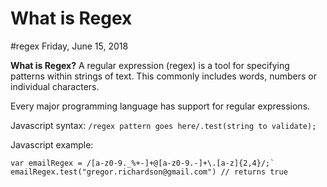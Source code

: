 # What is Regex
#regex
Friday, June 15, 2018

**What is Regex?**
A regular expression (regex) is a tool for specifying patterns within strings of text. This commonly includes words, numbers or individual characters.

Every major programming language has support for regular expressions. 

Javascript syntax:
`/regex pattern goes here/.test(string to validate);`

Javascript example:
```
var emailRegex = /[a-z0-9._%+-]+@[a-z0-9.-]+\.[a-z]{2,4}/;`
emailRegex.test("gregor.richardson@gmail.com") // returns true
```

